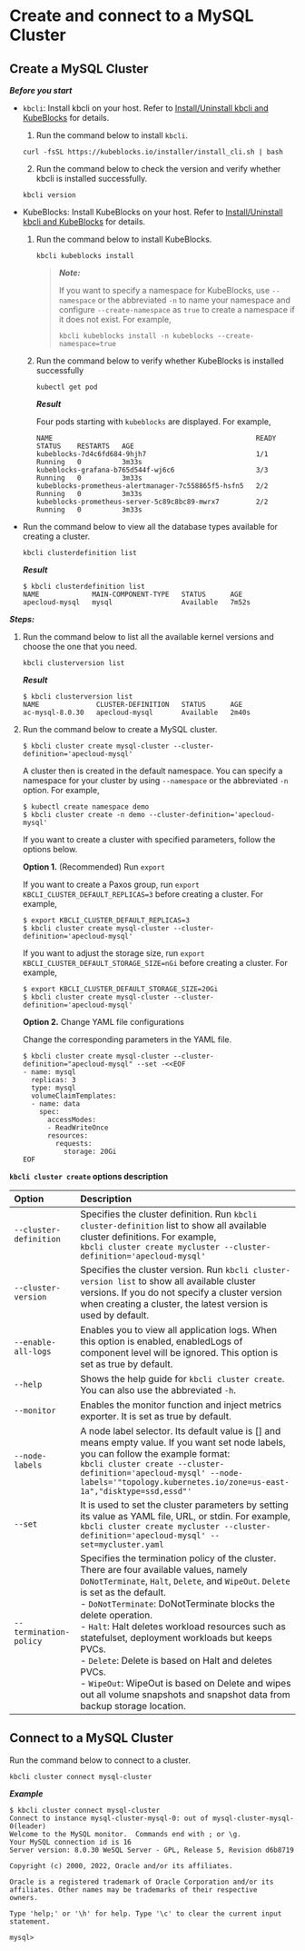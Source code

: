 # Create and connect to a MySQL Cluster
## Create a MySQL Cluster

***Before you start***

* `kbcli`: Install kbcli on your host. Refer to [Install/Uninstall kbcli and KubeBlocks](../../install_kbcli_kubeblocks/install_and_unistall_kbcli_and_kubeblocks.md) for details.
  1. Run the command below to install `kbcli`.
   ```
   curl -fsSL https://kubeblocks.io/installer/install_cli.sh | bash
   ```
  2. Run the command below to check the version and verify whether kbcli is installed successfully.
   ```
   kbcli version
   ```
* KubeBlocks: Install KubeBlocks on your host. Refer to [Install/Uninstall kbcli and KubeBlocks](../../install_kbcli_kubeblocks/install_and_unistall_kbcli_and_kubeblocks.md) for details.
  1. Run the command below to install KubeBlocks.
     ```
     kbcli kubeblocks install
     ```
     > ***Note:***
     > 
     > If you want to specify a namespace for KubeBlocks, use `--namespace` or the abbreviated `-n` to name your namespace and configure `--create-namespace` as `true` to create a namespace if it does not exist. For example,
     > ```
     > kbcli kubeblocks install -n kubeblocks --create-namespace=true
     > ```
  2. Run the command below to verify whether KubeBlocks is installed successfully
     ```
     kubectl get pod
     ```

     ***Result***

     Four pods starting with `kubeblocks` are displayed. For example,
     ```
     NAME                                                  READY   STATUS    RESTARTS   AGE
     kubeblocks-7d4c6fd684-9hjh7                           1/1     Running   0          3m33s
     kubeblocks-grafana-b765d544f-wj6c6                    3/3     Running   0          3m33s
     kubeblocks-prometheus-alertmanager-7c558865f5-hsfn5   2/2     Running   0          3m33s
     kubeblocks-prometheus-server-5c89c8bc89-mwrx7         2/2     Running   0          3m33s
     ```
* Run the command below to view all the database types available for creating a cluster. 
  ```
  kbcli clusterdefinition list
  ```

  ***Result***

  ```
  $ kbcli clusterdefinition list
  NAME             MAIN-COMPONENT-TYPE   STATUS      AGE
  apecloud-mysql   mysql                 Available   7m52s
  ```

***Steps:***

1. Run the command below to list all the available kernel versions and choose the one that you need.
   ```
   kbcli clusterversion list
   ```

   ***Result***

   ```
   $ kbcli clusterversion list
   NAME              CLUSTER-DEFINITION   STATUS      AGE
   ac-mysql-8.0.30   apecloud-mysql       Available   2m40s
   ```
2. Run the command below to create a MySQL cluster.
   ```
   $ kbcli cluster create mysql-cluster --cluster-definition='apecloud-mysql'
   ```

   A cluster then is created in the default namespace. You can specify a namespace for your cluster by using `--namespace` or the abbreviated `-n` option. For example,

   ```
   $ kubectl create namespace demo
   $ kbcli cluster create -n demo --cluster-definition='apecloud-mysql'
   ```

   If you want to create a cluster with specified parameters, follow the options below.

   **Option 1.** (Recommended) Run `export`

   If you want to create a Paxos group, run `export KBCLI_CLUSTER_DEFAULT_REPLICAS=3` before creating a cluster. For example,
   ```
   $ export KBCLI_CLUSTER_DEFAULT_REPLICAS=3
   $ kbcli cluster create mysql-cluster --cluster-definition='apecloud-mysql'
   ```

   If you want to adjust the storage size, run `export KBCLI_CLUSTER_DEFAULT_STORAGE_SIZE=nGi` before creating a cluster. For example,
  
   ```
   $ export KBCLI_CLUSTER_DEFAULT_STORAGE_SIZE=20Gi
   $ kbcli cluster create mysql-cluster --cluster-definition='apecloud-mysql'
   ```

   **Option 2.** Change YAML file configurations

   Change the corresponding parameters in the YAML file.
   ```
   $ kbcli cluster create mysql-cluster --cluster-definition="apecloud-mysql" --set -<<EOF
   - name: mysql
     replicas: 3
     type: mysql
     volumeClaimTemplates:
     - name: data
       spec:
         accessModes:
         - ReadWriteOnce
         resources:
           requests:
             storage: 20Gi
   EOF
   ```

**`kbcli cluster create` options description**

| Option   | Description      |
| :--      | :--              |
| `--cluster-definition` | Specifies the cluster definition. Run `kbcli cluster-definition` list to show all available cluster definitions. For example, <br />```kbcli cluster create mycluster --cluster-definition='apecloud-mysql'``` |
| `--cluster-version` | Specifies the cluster version. Run `kbcli cluster-version list` to show all available cluster versions. If you do not specify a cluster version when creating a cluster, the latest version is used by default. |
| `--enable-all-logs` | Enables you to view all application logs. When this option is enabled, enabledLogs of component level will be ignored. This option is set as true by default. |
| `--help` | Shows the help guide for `kbcli cluster create`. You can also use the abbreviated `-h`. |
| `--monitor` | Enables the monitor function and inject metrics exporter. It is set as true by default. |
| `--node-labels` | A node label selector. Its default value is [] and means empty value. If you want set node labels, you can follow the example format: <br />```kbcli cluster create --cluster-definition='apecloud-mysql' --node-labels='"topology.kubernetes.io/zone=us-east-1a","disktype=ssd,essd"'``` |
| `--set` | It is used to set the cluster parameters by setting its value as YAML file, URL, or stdin. For example, <br />```kbcli cluster create mycluster --cluster-definition='apecloud-mysql' --set=mycluster.yaml```|
| `--termination-policy` | Specifies the termination policy of the cluster. There are four available values, namely `DoNotTerminate`, `Halt`, `Delete`, and `WipeOut`. `Delete` is set as the default. <br /> - `DoNotTerminate`: DoNotTerminate blocks the delete operation. <br /> - `Halt`: Halt deletes workload resources such as statefulset, deployment workloads but keeps PVCs. <br /> - `Delete`: Delete is based on Halt and deletes PVCs. <br /> - `WipeOut`: WipeOut is based on Delete and wipes out all volume snapshots and snapshot data from backup storage location. |

## Connect to a MySQL Cluster

Run the command below to connect to a cluster.
```
kbcli cluster connect mysql-cluster
```

***Example***

```
$ kbcli cluster connect mysql-cluster
Connect to instance mysql-cluster-mysql-0: out of mysql-cluster-mysql-0(leader)
Welcome to the MySQL monitor.  Commands end with ; or \g.
Your MySQL connection id is 16
Server version: 8.0.30 WeSQL Server - GPL, Release 5, Revision d6b8719

Copyright (c) 2000, 2022, Oracle and/or its affiliates.

Oracle is a registered trademark of Oracle Corporation and/or its
affiliates. Other names may be trademarks of their respective
owners.

Type 'help;' or '\h' for help. Type '\c' to clear the current input statement.

mysql>
```
